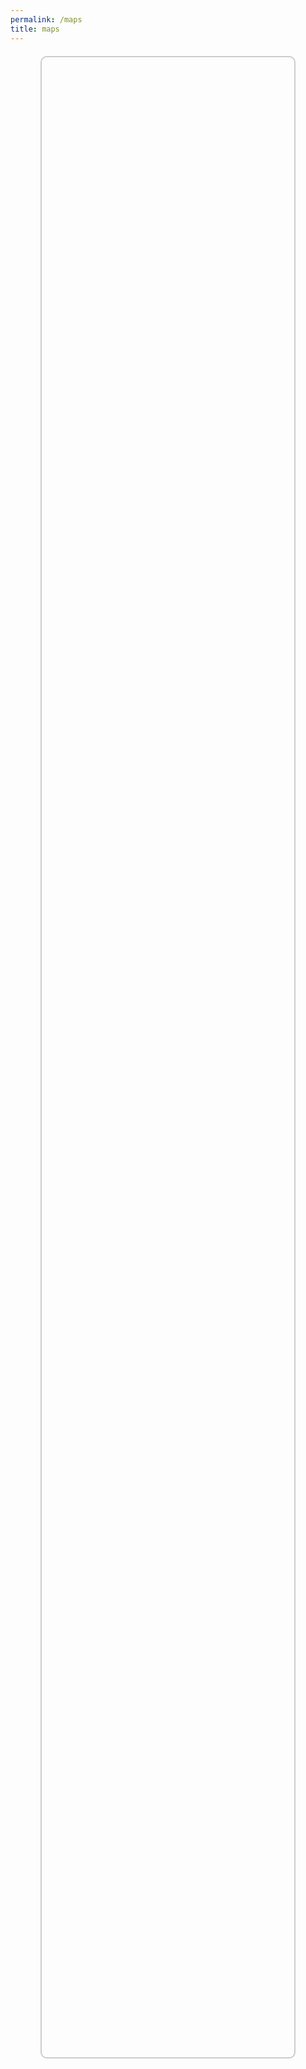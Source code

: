 ```yaml
---
permalink: /maps
title: maps
---
```


<html style="height: 100%; margin: 0; padding: 0;">
<head>
  <title>Real Estate Map</title>
  <style>
    #map-container {
      height: 80vh; /* Adjust height as needed */
      width: 80%; /* Adjust width as needed */
      margin: 20px auto; /* Center the map horizontally */
      border: 2px solid #ccc; /* Add border */
      border-radius: 10px; /* Optional: Add border radius */
    }
    #map {
      height: 100%;
      width: 100%;
    }
  </style>
  <script src="https://polyfill.io/v3/polyfill.min.js?features=default"></script>

<script type="text/javascript">
    import { uri, options } from '{{site.baseurl}}/assets/js/api/config.js';
    let map;

    async function initMap() {
      map = new google.maps.Map(document.getElementById("map"), {
        center: { lat: 33.000, lng: -117.200 }, // Centered at Southern California
        zoom: 8, // Adjust the zoom level as needed
        styles: [] // Remove custom styles
      });

      casync function fetchHouseData() {
        try {
          const url = uri + '/api/house/houses';
          const response = await fetch(url);
          const data = await response.json();
          return data;
        } catch (error) {
          console.error('Error fetching house data:', error);
          return [];
        }
      }

      async function addMarkers() {
        const housesData = await fetchHouseData();
        housesData.forEach(house => {
          const { lat, long, address } = house;
          addMarkerWithInfo(address, parseFloat(lat), parseFloat(long));
        });
      }

      function addMarkerWithInfo(address, lat, lng) {
        const marker = new google.maps.Marker({
          position: { lat, lng },
          map: map,
          title: address
        });

        marker.addListener('click', function() {
          alert('Place: ' + address + '\nLatitude: ' + lat + '\nLongitude: ' + lng);
        });
      }

      addMarkers();
    }
  </script>

<script src="https://maps.googleapis.com/maps/api/js?key=AIzaSyC9pEqmLuhD8-W86bZHiuDpCgeXlCoxVTc&callback=initMap" async defer></script>

</head>
<body>
  <!--The div element for the map -->
  <div id="map-container">
    <div id="map"></div>
  </div>
</body>
</html>
